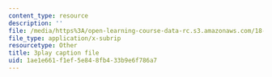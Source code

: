 ```yaml
---
content_type: resource
description: ''
file: /media/https%3A/open-learning-course-data-rc.s3.amazonaws.com/18-s096-topics-in-mathematics-with-applications-in-finance-fall-2013/1ae1e661f1ef5e848fb433b9e6f786a7_f9XFM8YLccg.vtt
file_type: application/x-subrip
resourcetype: Other
title: 3play caption file
uid: 1ae1e661-f1ef-5e84-8fb4-33b9e6f786a7
---
```

